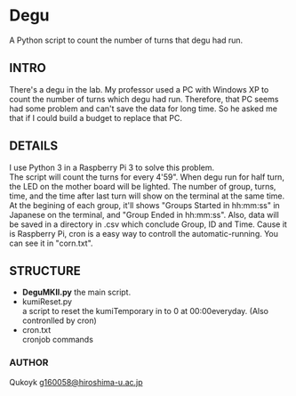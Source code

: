 # Degu
A Python script to count the number of turns that degu had run.
  
## INTRO  
There's a degu in the lab. My professor used a PC with Windows XP to count the number of turns which degu had run.
Therefore, that PC seems had some problem and can't save the data for long time.
So he asked me that if I could build a budget to replace that PC.
  
## DETAILS  
I use Python 3 in a Raspberry Pi 3 to solve this problem.  
The script will count the turns for every 4'59". When degu run for half turn, the LED on the mother board will be lighted. The number of group, turns, time, and the time after last turn will show on the terminal at the same time. At the begining of each group, it'll shows "Groups Started in hh:mm:ss" in Japanese on the terminal, and "Group Ended in hh:mm:ss". Also, data will be saved in a directory in .csv which conclude Group, ID and Time. Cause it is Raspberry Pi, cron is a easy way to controll the automatic-running. You can see it in "corn.txt".  
  
## STRUCTURE  
* **DeguMKII.py**
  the main script.
* kumiReset.py  
  a script to reset the kumiTemporary in to 0 at 00:00everyday. (Also contronlled by cron)  
* cron.txt  
  cronjob commands
  
### AUTHOR
  Qukoyk <g160058@hiroshima-u.ac.jp>
